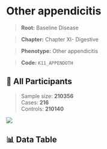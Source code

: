 # Other appendicitis

> **Root:** Baseline Disease  

> **Chapter:** Chapter XI- Digestive  

> **Phenotype:** Other appendicitis  

> **Code:** `K11_APPENDOTH`

## 🧪 All Participants  
> Sample size: **210356**  
> Cases: **216**  
> Controls: **210140**
<img src="/Sensitive/Figures/ALL/Incidence/K11_APPENDOTH.png"/>

## 📊 Data Table
<CsvTableMRF src="/Sensitive/Data/ALL/Incidence/COX_K11_APPENDOTH.csv"/>

